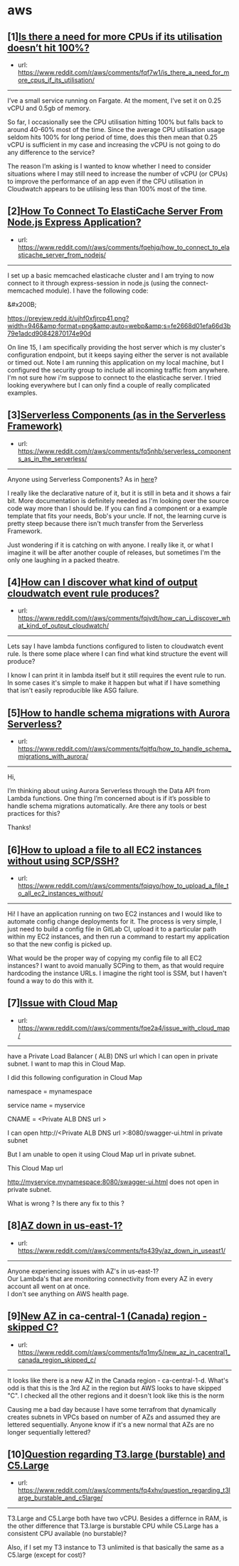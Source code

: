# aws
## [1][Is there a need for more CPUs if its utilisation doesn’t hit 100%?](https://www.reddit.com/r/aws/comments/fqf7w1/is_there_a_need_for_more_cpus_if_its_utilisation/)
- url: https://www.reddit.com/r/aws/comments/fqf7w1/is_there_a_need_for_more_cpus_if_its_utilisation/
---
I’ve a small service running on Fargate. At the moment, I’ve set it on 0.25 vCPU and 0.5gb of memory. 

So far, I occasionally see the CPU utilisation hitting 100% but falls back to around 40-60% most of the time. Since the average CPU utilisation usage seldom hits 100% for long period of time, does this then mean that 0.25 vCPU is sufficient in my case and increasing the vCPU is not going to do any difference to the service?

The reason I’m asking is I wanted to know whether I need to consider situations where I may still need to increase the number of vCPU (or CPUs) to improve the performance of an app even if the CPU utilisation in Cloudwatch appears to be utilising less than 100% most of the time.
## [2][How To Connect To ElastiCache Server From Node.js Express Application?](https://www.reddit.com/r/aws/comments/fqehjq/how_to_connect_to_elasticache_server_from_nodejs/)
- url: https://www.reddit.com/r/aws/comments/fqehjq/how_to_connect_to_elasticache_server_from_nodejs/
---
I set up a basic memcached elasticache cluster and I am trying to now connect to it through express-session in node.js (using the connect-memcached module). I have the following code:

&amp;#x200B;

https://preview.redd.it/ujhf0xfjrcp41.png?width=946&amp;format=png&amp;auto=webp&amp;s=fe2668d01efa66d3b79e1adcd90842870174e90d

On line 15, I am specifically providing the host server which is my cluster's configuration endpoint, but it keeps saying either the server is not available or timed out. Note I am running this application on my local machine, but I configured the security group to include all incoming traffic from anywhere. I'm not sure how i'm suppose to connect to the elasticache server. I tried looking everywhere but I can only find a couple of really complicated examples.
## [3][Serverless Components (as in the Serverless Framework)](https://www.reddit.com/r/aws/comments/fq5nhb/serverless_components_as_in_the_serverless/)
- url: https://www.reddit.com/r/aws/comments/fq5nhb/serverless_components_as_in_the_serverless/
---
Anyone using Serverless Components? As in [here](https://github.com/serverless/components)?

I really like the declarative nature of it, but it is still in beta and it shows a fair bit. More documentation is definitely needed as I'm looking over the source code way more than I should be. If you can find a component or a example template that fits your needs, Bob's your uncle. If not, the learning curve is pretty steep because there isn't much transfer from the Serverless Framework.

Just wondering if it is catching on with anyone. I really like it, or what I imagine it will be after another couple of releases, but sometimes I'm the only one laughing in a packed theatre.
## [4][How can I discover what kind of output cloudwatch event rule produces?](https://www.reddit.com/r/aws/comments/fqjvdt/how_can_i_discover_what_kind_of_output_cloudwatch/)
- url: https://www.reddit.com/r/aws/comments/fqjvdt/how_can_i_discover_what_kind_of_output_cloudwatch/
---
Lets say I have lambda functions configured to listen to cloudwatch event rule. Is there some place where I can find what kind structure the event will produce?

I know I can print it in lambda itself but it still requires the event rule to run. In some cases it's simple to make it happen but what if I have something that isn't easily reproducible like ASG failure.
## [5][How to handle schema migrations with Aurora Serverless?](https://www.reddit.com/r/aws/comments/fqjtfq/how_to_handle_schema_migrations_with_aurora/)
- url: https://www.reddit.com/r/aws/comments/fqjtfq/how_to_handle_schema_migrations_with_aurora/
---
Hi,

I’m thinking about using Aurora Serverless through the Data API from Lambda functions. One thing I’m concerned about is if it’s possible to handle schema migrations automatically. Are there any tools or best practices for this?

Thanks!
## [6][How to upload a file to all EC2 instances without using SCP/SSH?](https://www.reddit.com/r/aws/comments/fqiqyo/how_to_upload_a_file_to_all_ec2_instances_without/)
- url: https://www.reddit.com/r/aws/comments/fqiqyo/how_to_upload_a_file_to_all_ec2_instances_without/
---
Hi! I have an application running on two EC2 instances and I would like to automate config change deployments for it. The process is very simple, I just need to build a config file in GitLab CI, upload it to a particular path within my EC2 instances, and then run a command to restart my application so that the new config is picked up.

What would be the proper way of copying my config file to all EC2 instances? I want to avoid manually SCPing to them, as that would require hardcoding the instance URLs. I imagine the right tool is SSM, but I haven't found a way to do this with it.
## [7][Issue with Cloud Map](https://www.reddit.com/r/aws/comments/fqe2a4/issue_with_cloud_map/)
- url: https://www.reddit.com/r/aws/comments/fqe2a4/issue_with_cloud_map/
---
 have a Private Load Balancer ( ALB) DNS url which I can open in private subnet. I want to map this in Cloud Map.

I did this following configuration in Cloud Map

namespace = mynamespace

service name = myservice

CNAME = &lt;Private ALB DNS url &gt;

I can open http://&lt;Private ALB DNS url &gt;:8080/swagger-ui.html in private subnet

But I am unable to open it using Cloud Map url in private subnet.

This Cloud Map url

http://myservice.mynamespace:8080/swagger-ui.html does not open in private subnet.

What is wrong ? Is there any fix to this ?
## [8][AZ down in us-east-1?](https://www.reddit.com/r/aws/comments/fq439y/az_down_in_useast1/)
- url: https://www.reddit.com/r/aws/comments/fq439y/az_down_in_useast1/
---
Anyone experiencing issues with AZ's in us-east-1?   
Our Lambda's that are monitoring connectivity from every AZ in every account all went on at once.   
I don't see anything on AWS health page.
## [9][New AZ in ca-central-1 (Canada) region - skipped C?](https://www.reddit.com/r/aws/comments/fq1my5/new_az_in_cacentral1_canada_region_skipped_c/)
- url: https://www.reddit.com/r/aws/comments/fq1my5/new_az_in_cacentral1_canada_region_skipped_c/
---
It looks like there is a new AZ in the Canada region - ca-central-1-d.  What's odd is that this is the 3rd AZ in the region but AWS looks to have skipped "C".  I checked all the other regions and it doesn't look like this is the norm

Causing me a bad day because I have some terrafrom that dynamically creates subnets in VPCs based on number of AZs and assumed they are lettered sequentially.  Anyone know if it's a new normal that AZs are no longer sequentially lettered?
## [10][Question regarding T3.large (burstable) and C5.Large](https://www.reddit.com/r/aws/comments/fq4xhv/question_regarding_t3large_burstable_and_c5large/)
- url: https://www.reddit.com/r/aws/comments/fq4xhv/question_regarding_t3large_burstable_and_c5large/
---
T3.Large and C5.Large both have two vCPU.   Besides a differnce in RAM, is the other difference that T3.large is burstable CPU while C5.Large has a consistent CPU available (no burstable)?

Also, if I set my T3 instance to T3 unlimited is that basically the same as a C5.large (except for cost)?
